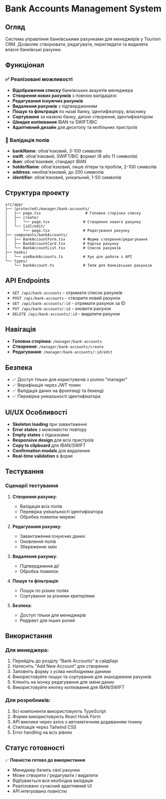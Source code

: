 # Bank Accounts Management System

## Огляд

Система управління банківськими рахунками для менеджерів у Tourism CRM. Дозволяє створювати, редагувати, переглядати та видаляти власні банківські рахунки.

## Функціонал

### ✅ Реалізовані можливості

- **Відображення списку** банківських акаунтів менеджера
- **Створення нових рахунків** з повною валідацією
- **Редагування існуючих рахунків**
- **Видалення рахунків** з підтвердженням
- **Пошук та фільтрація** по назві банку, ідентифікатору, власнику
- **Сортування** за назвою банку, датою створення, ідентифікатором
- **Швидке копіювання** IBAN та SWIFT/BIC
- **Адаптивний дизайн** для десктопу та мобільних пристроїв

### 📝 Валідація полів

- **bankName**: обов'язковий, 3-100 символів
- **swift**: обов'язковий, SWIFT/BIC формат (8 або 11 символів)
- **iban**: обов'язковий, стандарт IBAN
- **holderName**: обов'язковий, лише літери та пробіли, 2-100 символів
- **address**: необов'язковий, до 200 символів
- **identifier**: обов'язковий, унікальний, 1-50 символів

## Структура проекту

```
src/app/
├── (protected)/manager/bank-accounts/
│   ├── page.tsx                    # Головна сторінка списку
│   ├── create/
│   │   └── page.tsx               # Створення нового рахунку
│   └── [id]/edit/
│       └── page.tsx               # Редагування рахунку
├── components/bankAccounts/
│   ├── BankAccountForm.tsx        # Форма створення/редагування
│   ├── BankAccountCard.tsx        # Картка рахунку
│   └── BankAccountList.tsx        # Список рахунків
├── hooks/
│   └── useBankAccounts.ts         # Хук для роботи з API
└── types/
    └── bankAccount.ts             # Типи для банківських рахунків
```

## API Endpoints

- `GET /api/bank-accounts` - отримати список рахунків
- `POST /api/bank-accounts` - створити новий рахунок
- `GET /api/bank-accounts/:id` - отримати рахунок за ID
- `PUT /api/bank-accounts/:id` - оновити рахунок
- `DELETE /api/bank-accounts/:id` - видалити рахунок

## Навігація

- **Головна сторінка**: `/manager/bank-accounts`
- **Створення**: `/manager/bank-accounts/create`
- **Редагування**: `/manager/bank-accounts/:id/edit`

## Безпека

- ✅ Доступ тільки для користувачів з роллю "manager"
- ✅ Верифікація через JWT токен
- ✅ Валідація даних на фронтенді та бекенді
- ✅ Перевірка унікальності ідентифікатора

## UI/UX Особливості

- **Skeleton loading** при завантаженні
- **Error states** з можливістю повтору
- **Empty states** з підказками
- **Responsive design** для всіх пристроїв
- **Copy to clipboard** для IBAN/SWIFT
- **Confirmation modals** для видалення
- **Real-time validation** в формі

## Тестування

### Сценарії тестування

1. **Створення рахунку**:
   - Валідація всіх полів
   - Перевірка унікальності ідентифікатора
   - Обробка помилок мережі

2. **Редагування рахунку**:
   - Завантаження існуючих даних
   - Оновлення полів
   - Збереження змін

3. **Видалення рахунку**:
   - Підтвердження дії
   - Обробка помилок

4. **Пошук та фільтрація**:
   - Пошук по різних полях
   - Сортування за різними критеріями

5. **Безпека**:
   - Доступ тільки для менеджерів
   - Редірект для інших ролей

## Використання

### Для менеджера:

1. Перейдіть до розділу "Bank Accounts" в сайдбарі
2. Натисніть "Add New Account" для створення
3. Заповніть форму з усіма необхідними даними
4. Використовуйте пошук та сортування для знаходження рахунків
5. Клікніть на іконку редагування для зміни даних
6. Використовуйте кнопку копіювання для IBAN/SWIFT

### Для розробників:

1. Всі компоненти використовують TypeScript
2. Форми використовують React Hook Form
3. API виклики через axios з автоматичним додаванням токену
4. Стилізація через Tailwind CSS
5. Error handling на всіх рівнях

## Статус готовності

✅ **Повністю готово до використання**

- Менеджер бачить свої рахунки
- Може створити / редагувати / видалити
- Відбувається вся необхідна валідація
- Реалізовано сучасний адаптивний UI
- API інтегровано повністю 